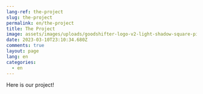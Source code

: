 ```yaml
---
lang-ref: the-project
slug: the-project
permalink: en/the-project
title: The Project
image: assets/images/uploads/goodshifter-logo-v2-light-shadow-square-pink.png
date: 2023-03-10T23:10:34.680Z
comments: true
layout: page
lang: en
categories:
  - en
---
```

Here is our project!